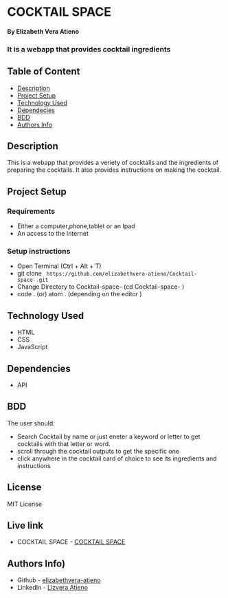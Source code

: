# COCKTAIL SPACE
#### By Elizabeth Vera Atieno
### It is a webapp that provides cocktail ingredients
## Table of Content
 + [Description](#description)
 + [Project Setup](#Projectsetup)
 + [Technology Used](#technology-used)
 + [Dependecies](#Dependencies)
 + [BDD](#BDD)
 + [Authors Info](#author-Info)
## Description
 <p>This is a webapp that provides a veriety of cocktails and the ingredients of preparing the cocktails. It also provides instructions on making the cocktail.</p>

## Project Setup
### Requirements
 * Either a computer,phone,tablet or an Ipad
 * An access to the Internet
### Setup instructions
 * Open Terminal (Ctrl + Alt + T)
 * git clone ``` https://github.com/elizabethvera-atieno/Cocktail-space-.git```    
 * Change Directory to Cocktail-space-  (cd Cocktail-space- )  
 * code . (or) atom . (depending on the editor )
## Technology Used
 * HTML 
 * CSS 
 * JavaScript 
## Dependencies
 * API
## BDD
 The user should:                                        
 * Search Cocktail by name or just eneter a keyword or letter to get cocktails with that letter or word. 
 * scroll through the cocktail outputs to get the specific one
 * click anywhere in the cocktail card of choice to see its ingredients and instructions                                                  
 ## License
 MIT License
## Live link
* COCKTAIL SPACE - [COCKTAIL SPACE](https://elizabethvera-atieno.github.io/Cocktail-space-/)

## Authors Info)
 * Github - [elizabethvera-atieno](https://github.com/elizabethvera-atieno)
* LinkedIn - [Lizvera Atieno](https://www.linkedin.com/in/lizvera-atieno-1590b322b/)